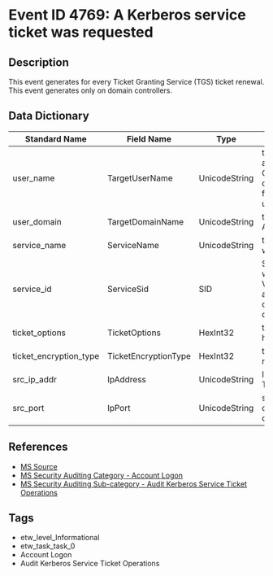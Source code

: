 # Event ID 4769: A Kerberos service ticket was requested

## Description
This event generates for every Ticket Granting Service (TGS) ticket renewal. This event generates only on domain controllers.

## Data Dictionary
|Standard Name|Field Name|Type|Description|Sample Value|
|---|---|---|---|---|
|user_name|TargetUserName|UnicodeString|the User Principal Name (UPN) of the account that requested ticket renewal. Computer account name ends with $ character in UPN. This field typically has the following value format: user_account_name@FULL_DOMAIN_NAME.|`WIN2008R2$@CONTOSO.LOCAL`|
|user_domain|TargetDomainName|UnicodeString|the name of the Kerberos Realm that Account Name belongs to.|`CONTOSO.LOCAL`|
|service_name|ServiceName|UnicodeString|the name of the account or computer for which the TGS ticket was renewed.|`krbtgt`|
|service_id|ServiceSid|SID|SID of the account or computer object for which the TGS ticket was renewed. Event Viewer automatically tries to resolve SIDs and show the account name. If the SID cannot be resolved, you will see the source data in the event.|`S-1-5-21-3457937927-2839227994-823803824-502`|
|ticket_options|TicketOptions|HexInt32|this is a set of different Ticket Flags in hexadecimal format.|`0x2`|
|ticket_encryption_type|TicketEncryptionType|HexInt32|the cryptographic suite that was used in renewed TGS.|`0x12`|
|src_ip_addr|IpAddress|UnicodeString|IP address of the computer from which the TGS renewal request was received.|`::ffff:10.0.0.12`|
|src_port|IpPort|UnicodeString|source port number of client network connection (TGS renewal request connection).|`49964`|

## References
* [MS Source](https://github.com/MicrosoftDocs/windows-itpro-docs/blob/master/windows/security/threat-protection/auditing/event-4770.md)
* [MS Security Auditing Category - Account Logon](https://docs.microsoft.com/en-us/windows/security/threat-protection/auditing/advanced-security-audit-policy-settings#account-logon)
* [MS Security Auditing Sub-category - Audit Kerberos Service Ticket Operations](https://github.com/MicrosoftDocs/windows-itpro-docs/tree/master/windows/security/threat-protection/auditing/audit-kerberos-service-ticket-operations.md)

## Tags
* etw_level_Informational
* etw_task_task_0
* Account Logon
* Audit Kerberos Service Ticket Operations